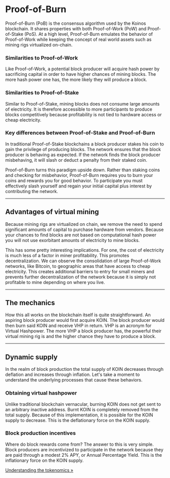 # Proof-of-Burn

Proof-of-Burn (PoB) is the consensus algorithm used by the Koinos blockchain. It shares properties with both Proof-of-Work (PoW) and Proof-of-Stake (PoS). At a high level, Proof-of-Burn emulates the behavior of Proof-of-Work while keeping the concept of real world assets such as mining rigs virtualized on-chain.

### Similarities to Proof-of-Work
Like Proof-of-Work, a potential block producer will acquire hash power by sacrificing capital in order to have higher chances of mining blocks. The more hash power one has, the more likely they will produce a block.

### Similarities to Proof-of-Stake
Similar to Proof-of-Stake, mining blocks does not consume large amounts of electricity. It is therefore accessible to more participants to produce blocks competitively because profitability is not tied to hardware access or cheap electricity.

### Key differences between Proof-of-Stake and Proof-of-Burn
In traditional Proof-of-Stake blockchains a block producer stakes his coin to gain the privilege of producing blocks. The network ensures that the block producer is behaving as expected. If the network finds the block producer misbehaving, it will slash or deduct a penalty from their staked coin.

Proof-of-Burn turns this paradigm upside down. Rather than staking coins and checking for misbehavior, Proof-of-Burn requires you to burn your coins and rewards you for good behavior. To participate you must effectively slash yourself and regain your initial capital plus interest by contributing the network.

---
## Advantages of virtual mining
Because mining rigs are virtualized on chain, we remove the need to spend significant amounts of capital to purchase hardware from vendors. Because your chances to find blocks are not based on computational hash power you will not use exorbitant amounts of electricity to mine blocks.

This has some pretty interesting implications. For one, the cost of electricity is much less of a factor in miner profitability. This promotes decentralization. We can observe the consolidation of large Proof-of-Work networks, like Bitcoin, to geographic areas that have access to cheap electricity. This creates additional barriers to entry for small miners and prevents further decentralization of the network because it is simply not profitable to mine depending on where you live.

---
## The mechanics
How this all works on the blockchain itself is quite straightforward. An aspiring block producer would first acquire KOIN. The block producer would then burn said KOIN and receive VHP in return. VHP is an acronym for Virtual Hashpower. The more VHP a block producer has, the powerful their virtual mining rig is and the higher chance they have to produce a block.

---
## Dynamic supply
In the realm of block production the total supply of KOIN decreases through deflation and increases through inflation. Let's take a moment to understand the underlying processes that cause these behaviors.

### Obtaining virtual hashpower
Unlike traditional blockchain vernacular, burning KOIN does not get sent to an arbitrary inactive address. Burnt KOIN is completely removed from the total supply. Because of this implementation, it is possible for the KOIN supply to decrease. This is the deflationary force on the KOIN supply.

### Block production incentives
Where do block rewards come from? The answer to this is very simple. Block producers are incentivized to participate in the network because they are paid through a modest 2% APY, or Annual Percentage Yield. This is the inflationary force on the KOIN supply.

[Understanding the tokenomics »](tokenomics.md)